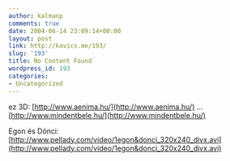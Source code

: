 ```yaml
---
author: kalmanp
comments: true
date: 2004-06-14 23:09:14+00:00
layout: post
link: http://kavics.me/193/
slug: '193'
title: No Content Found
wordpress_id: 193
categories:
- Uncategorized
---
```


ez 3D: [http://www.aenima.hu/](http://www.aenima.hu/) ... [http://www.mindentbele.hu/](http://www.mindentbele.hu/)




Egon és Dönci: [http://www.pellady.com/video/1egon&donci_320x240_divx.avi](http://www.pellady.com/video/1egon&donci_320x240_divx.avi)
